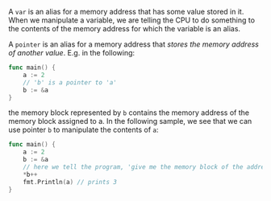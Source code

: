 A `var` is an alias for a memory address that has some value stored in it.  When we manipulate a variable, we are telling the CPU to do something to the contents of the memory address for which the variable is an alias.

A `pointer` is an alias for a memory address that *stores the memory address of another value*.  E.g. in the following:
```go
func main() {
	a := 2
	// 'b' is a pointer to 'a'
	b := &a
}
```
the memory block represented by `b` contains the memory address of the memory block assigned to a.  In the following sample, we see that we can use pointer `b` to manipulate the contents of `a`:
```go
func main() {
	a := 2
	b := &a
	// here we tell the program, 'give me the memory block of the address stored in "a"'
	*b++	
	fmt.Println(a) // prints 3
}
```